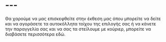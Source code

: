 # ---
Θα χαρούμε να μας επισκεφθείτε στην έκθεση μας όπου μπορείτε να δείτε και να αγοράσετε τα αυτοκόλλητα τοίχου της επιλογής σας ή να κάνετε την παραγγελία σας και να σας τα στείλουμε με κούριερ, μπορείτε να διαβάσετε περισσότερα εδώ.
